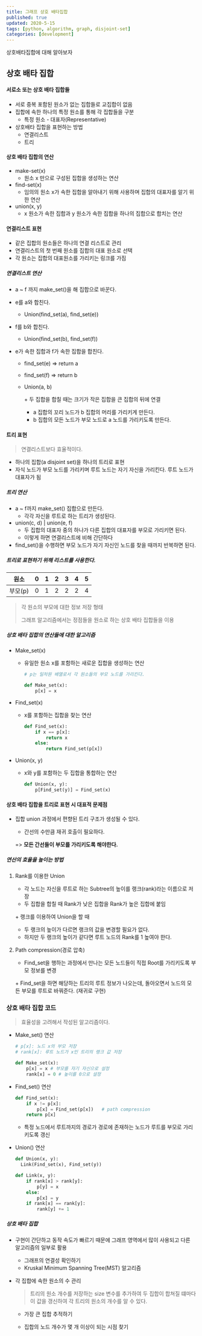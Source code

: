 ```yaml
---
title: 그래프 상호 배타집합
published: true
updated: 2020-5-15
tags: [python, algorithm, graph, disjoint-set]
categories: [development]
---
```


상호배타집합에 대해 알아보자



## 상호 배타 집합

#### 서로소 또는 상호 배타 집합들

- 서로 중복 포함된 원소가 없는 집합들로 교집합이 없음
- 집합에 속한 하나의 특정 원소를 통해 각 집합들을 구분
  - 특정 원소 - 대표자(Representative)
- 상호배타 집합을 표현하는 방법
  - 연결리스트
  - 트리

#### 상호 배타 집합의 연산

- make-set(x) 
  - 원소 x 만으로 구성된 집합을 생성하는 연산
- find-set(x)
  - 임의의 원소 x가 속한 집합을 알아내기 위해 사용하며 집합의 대표자를 알기 위한 연산
- union(x, y)
  - x 원소가 속한 집합과 y 원소가 속한 집합을 하나의 집합으로 합치는 연산



#### 연결리스트 표현

- 같은 집합의 원소들은 하나의 연결 리스트로 관리
- 연결리스트의 첫 번째 원소를 집합의 대표 원소로 선택
- 각 원소는 집합의 대표원소를 가리키는 링크를 가짐



##### 연결리스트 연산

- a ~ f 까지 make_set()을 해 집합으로 바꾼다.

- e를 a와 합친다.

  - Union(find_set(a), find_set(e))

- f를 b와 합친다.

  - Union(find_set(b), find_set(f))

- e가 속한 집합과 f가 속한 집합을 합친다.

  - find_set(e)    =>    return a

  - find_set(f)     =>    return b

  - Union(a, b)

    \+ 두 집합을 합칠 때는 크기가 작은 집합을 큰 집합의 뒤에 연결

    - a 집합의 꼬리 노드가 b 집합의 머리를 가리키게 만든다.
    - b 집합의 모든 노드가 부모 노드로 a 노드를 가리키도록 만든다.



#### 트리 표현

> 연결리스트보다 효율적이다.

- 하나의 집합(a disjoint set)을 하나의 트리로 표현
- 자식 노드가 부모 노드를 가리키며 루트 노드는 자기 자신을 가리킨다. 루트 노드가 대표자가 됨



##### 트리 연산

- a ~ f까지 make_set() 집합으로 만든다.
  - 각각 자신을 루트로 하는 트리가 생성된다.
- union(c, d)  |  union(e, f)
  - 두 집합의 대표자 중의 하나가 다른 집합의 대표자를 부모로 가리키면 된다.
  - 이렇게 하면 연결리스트에 비해 간단하다
- find_set()을 수행하면 부모 노드가 자기 자신인 노드를 찾을 때까지 반복하면 된다.



##### 트리로 표현하기 위해 리스트를 사용한다.

| 원소    | 0    | 1    | 2    | 3    | 4    | 5    |
| ------- | ---- | ---- | ---- | ---- | ---- | ---- |
| 부모(p) | 0    | 1    | 2    | 2    | 2    | 4    |

> 각 원소의 부모에 대한 정보 저장 형태
>
> 그래프 알고리즘에서는 정점들을 원소로 하는 상호 배타 집합들을 이용



##### 상호 배타 집합의 연산들에 대한 알고리즘

- Make_set(x)

  - 유일한 원소 x를 포함하는 새로운 집합을 생성하는 연산

    ```python
    # p는 일차원 배열로서 각 원소들의 부모 노드를 가리킨다.
    
    def Make_set(x):
        p[x] = x
    ```

- Find_set(x)

  - x를 포함하는 집합을 찾는 연산

    ```python
    def Find_set(x):
        if x == p[x]: 
            return x
        else: 
            return Find_set(p[x])
    ```

- Union(x, y)

  - x와 y를 포함하는 두 집합을 통합하는 연산

    ```python
    def Union(x, y):
        p[Find_set(y)] = Find_set(x)
    ```

    

#### 상호 배타 집합을 트리로 표현 시 대표적 문제점

- 집합 union 과정에서 편향된 트리 구조가 생성될 수 있다.

  - 간선의 수만큼 재귀 호출이 필요하다.

  => **모든 간선들이 부모를 가리키도록 해야한다.**



##### 연산의 효율을 높이는 방법

1. Rank를 이용한 Union

   - 각 노드는 자신을 루트로 하는 Subtree의 높이를 랭크(rank)라는 이름으로 저장
   - 두 집합을 합칠 때 Rank가 낮은 집합을 Rank가 높은 집합에 붙임

   \+ 랭크를 이용하여 Union을 할 때

   	- 두 랭크의 높이가 다르면 랭크의 값을 변경할 필요가 없다.
   	- 하지만 두 랭크의 높이가 같다면 루트 노드의 Rank를 1 높여야 한다.



2. Path compression(경로 압축)

   - Find_set을 행하는 과정에서 만나는 모든 노드들이 직접 Root를 가리키도록 부모 정보를 변경

   \+ Find_set을 하면 해당하는 트리의 루트 정보가 나오는데, 돌아오면서 노드의 모든 부모를 루트로 바꿔준다. (재귀로 구현)



### 상호 배타 집합 코드

> 효율성을 고려해서 작성된 알고리즘이다.

- Make_set() 연산

  ```python
  # p[x]: 노드 x의 부모 저장
  # rank[x]: 루트 노드가 x인 트리의 랭크 값 저장
  
  def Make_set(x):
      p[x] = x # 부모를 자기 자신으로 설정
      rank[x] = 0 # 높이를 0으로 설정
  ```

- Find_set() 연산

  ```python
  def Find_set(x):
      if x != p[x]:
          p[x] = Find_set(p[x])   # path compression
      return p[x]
  ```
  - 특정 노드에서 루트까지의 경로가 경로에 존재하는 노드가 루트를 부모로 가리키도록 갱신

- Union() 연산

  ```python
  def Union(x, y):
  	Link(Find_set(x), Find_set(y))
  ```

  ```python
  def Link(x, y):
      if rank[x] > rank[y]:
          p[y] = x
      else:
          p[x] = y
      if rank[x] == rank[y]:
          rank[y] += 1
  ```

  

##### 상호 배타 집합

- 구현이 간단하고 동작 속도가 빠르기 때문에 그래프 영역에서 많이 사용되고 다른 알고리즘의 일부로 활용
  - 그래프의 연결성 확인하기
  - Kruskal Minimum Spanning Tree(MST) 알고리즘

- 각 집합에 속한 원소의 수 관리

  > 트리의 원소 개수를 저장하는 size 변수를 추가하여 두 집합이 합쳐질 떄마다 이 값을 갱신하여 각 트리의 원소의 개수를 알 수 있다.

  - 가장 큰 집합 추적하기

  - 집합의 노드 개수가 몇 개 이상이 되는 시점 찾기